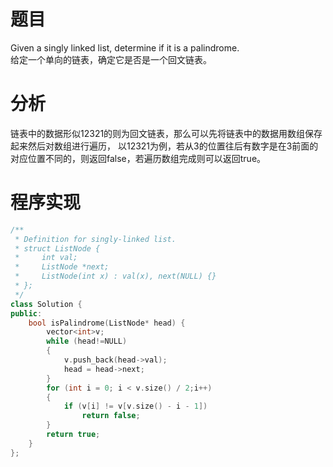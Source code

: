 # 题目
Given a singly linked list, determine if it is a palindrome.\
给定一个单向的链表，确定它是否是一个回文链表。
# 分析
链表中的数据形似12321的则为回文链表，那么可以先将链表中的数据用数组保存起来然后对数组进行遍历，
以12321为例，若从3的位置往后有数字是在3前面的对应位置不同的，则返回false，若遍历数组完成则可以返回true。
# 程序实现
```cpp
/**
 * Definition for singly-linked list.
 * struct ListNode {
 *     int val;
 *     ListNode *next;
 *     ListNode(int x) : val(x), next(NULL) {}
 * };
 */
class Solution {
public:
    bool isPalindrome(ListNode* head) {
        vector<int>v;
        while (head!=NULL)
        {
            v.push_back(head->val);
            head = head->next;
        }
        for (int i = 0; i < v.size() / 2;i++)
        {
            if (v[i] != v[v.size() - i - 1])
                return false;
        }
        return true;
    }
};
